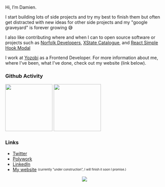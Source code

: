 Hi, I’m Damien. 

I start building lots of side projects and try my best to finish them but often get distracted with new ideas for other side projects and my "google graveyard" is forever growing 😅

I also like contributing where and when I can to open source software or projects such as [Norfolk Developers](https://www.norfolkdevelopers.com/), [XState Catalogue](https://xstate-catalogue.com/), and [React Simple Hook Modal](https://react-simple-hook-modal.vercel.app/)

I work at [Yozobi](https://www.yozobi.com/) as a Frontend Developer. For more information about me, where I've been, what I've done, check out my website (link below).

### Github Activity

<p align= "left">
  <img height= "150" src="https://github-readme-stats.vercel.app/api?username=damiensedgwick&theme=react&show_icons=true&include_all_commits=true&count_private=true" />
  <img height= "150" src="https://github-readme-stats.vercel.app/api/top-langs/?username=damiensedgwick&theme=react" />
</p>

### Links
* [Twitter](https://www.linkedin.com/in/damiensedgwick/)
* [Polywork](https://www.polywork.com/dks)
* [LinkedIn](https://www.twitter.com/damiensedgwick)
* [My website](https://www.damiensedgwick.com) <sub><sup>(currently "under construction", I will finish it soon I promise.)</sup></sub>

<p align="center">
  <img src="https://www.codewars.com/users/damiensedgwick/badges/small" />  
</p>
